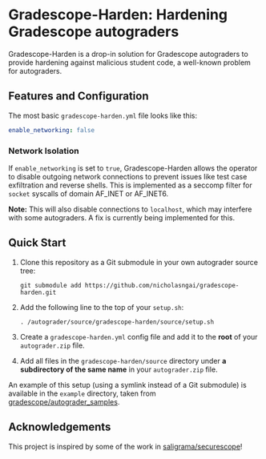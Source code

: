 # Gradescope-Harden: Hardening Gradescope autograders

Gradescope-Harden is a drop-in solution for Gradescope autograders to provide hardening against malicious student code, a well-known problem for autograders.

## Features and Configuration

The most basic `gradescope-harden.yml` file looks like this:

```yaml
enable_networking: false
```

### Network Isolation

If `enable_networking` is set to `true`, Gradescope-Harden allows the operator to disable outgoing network connections to prevent issues like test case exfiltration and reverse shells. This is implemented as a seccomp filter for `socket` syscalls of domain AF\_INET or AF\_INET6.

**Note:** This will also disable connections to `localhost`, which may interfere with some autograders. A fix is currently being implemented for this.

## Quick Start

1. Clone this repository as a Git submodule in your own autograder source tree:

   ```shell
   git submodule add https://github.com/nicholasngai/gradescope-harden.git
   ```

2. Add the following line to the top of your `setup.sh`:

   ```shell
   . /autograder/source/gradescope-harden/source/setup.sh
   ```

3. Create a `gradescope-harden.yml` config file and add it to the **root** of your `autograder.zip` file.

4. Add all files in the `gradescope-harden/source` directory under **a subdirectory of the same name** in your `autograder.zip` file.

An example of this setup (using a symlink instead of a Git submodule) is available in the `example` directory, taken from [gradescope/autograder_samples](https://github.com/gradescope/autograder_samples).

## Acknowledgements

This project is inspired by some of the work in [saligrama/securescope](https://github.com/saligrama/securescope)!
